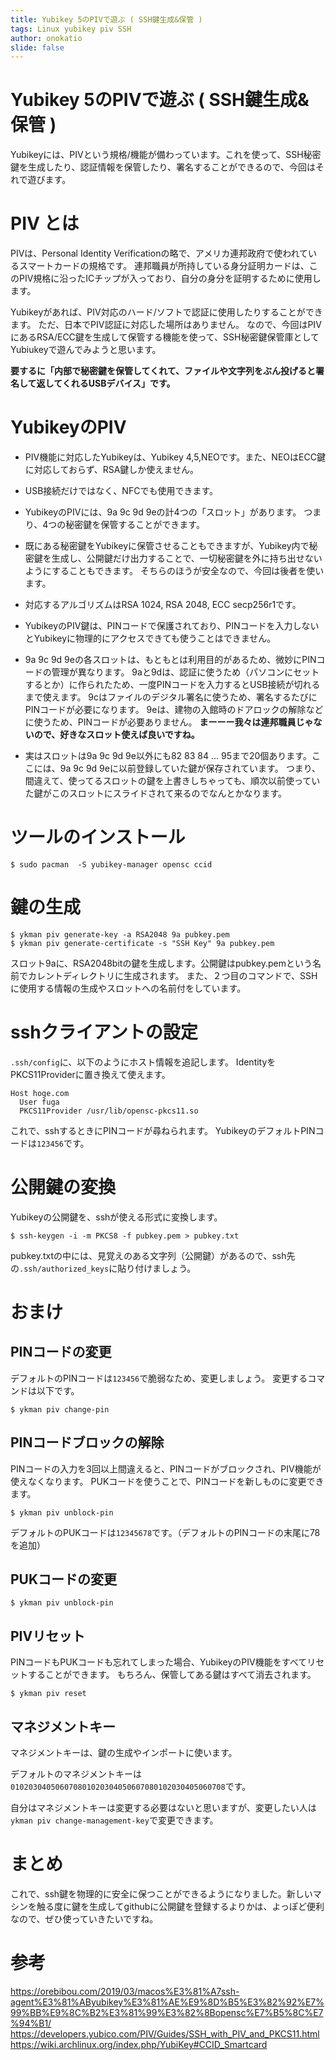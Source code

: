 ```yaml
---
title: Yubikey 5のPIVで遊ぶ ( SSH鍵生成&保管 )
tags: Linux yubikey piv SSH
author: onokatio
slide: false
---
```

# Yubikey 5のPIVで遊ぶ ( SSH鍵生成&保管 )

Yubikeyには、PIVという規格/機能が備わっています。これを使って、SSH秘密鍵を生成したり、認証情報を保管したり、署名することができるので、今回はそれで遊びます。

# PIV とは

PIVは、Personal Identity Verificationの略で、アメリカ連邦政府で使われているスマートカードの規格です。
連邦職員が所持している身分証明カードは、このPIV規格に沿ったICチップが入っており、自分の身分を証明するために使用します。

Yubikeyがあれば、PIV対応のハード/ソフトで認証に使用したりすることができます。
ただ、日本でPIV認証に対応した場所はありません。
なので、今回はPIVにあるRSA/ECC鍵を生成して保管する機能を使って、SSH秘密鍵保管庫としてYubiukeyで遊んでみようと思います。

**要するに「内部で秘密鍵を保管してくれて、ファイルや文字列をぶん投げると署名して返してくれるUSBデバイス」です。**

# YubikeyのPIV

- PIV機能に対応したYubikeyは、Yubikey 4,5,NEOです。また、NEOはECC鍵に対応しておらず、RSA鍵しか使えません。

- USB接続だけではなく、NFCでも使用できます。

- YubikeyのPIVには、9a 9c 9d 9eの計4つの「スロット」があります。
つまり、4つの秘密鍵を保管することができます。

- 既にある秘密鍵をYubikeyに保管させることもできますが、Yubikey内で秘密鍵を生成し、公開鍵だけ出力することで、一切秘密鍵を外に持ち出せないようにすることもできます。
そちらのほうが安全なので、今回は後者を使います。

- 対応するアルゴリズムはRSA 1024, RSA 2048, ECC secp256r1です。

- YubikeyのPIV鍵は、PINコードで保護されており、PINコードを入力しないとYubikeyに物理的にアクセスできても使うことはできません。

- 9a 9c 9d 9eの各スロットは、もともとは利用目的があるため、微妙にPINコードの管理が異なります。
 9aと9dは、認証に使うため（パソコンにセットするとか）に作られたため、一度PINコードを入力するとUSB接続が切れるまで使えます。
 9cはファイルのデジタル署名に使うため、署名するたびにPINコードが必要になります。
 9eは、建物の入館時のドアロックの解除などに使うため、PINコードが必要ありません。
**まーーー我々は連邦職員じゃないので、好きなスロット使えば良いですね。**

- 実はスロットは9a 9c 9d 9e以外にも82 83 84 ... 95まで20個あります。ここには、9a 9c 9d 9eに以前登録していた鍵が保存されています。
 つまり、間違えて、使ってるスロットの鍵を上書きしちゃっても、順次以前使っていた鍵がこのスロットにスライドされて来るのでなんとかなります。

# ツールのインストール

```console
$ sudo pacman  -S yubikey-manager opensc ccid
```

# 鍵の生成

```console
$ ykman piv generate-key -a RSA2048 9a pubkey.pem
$ ykman piv generate-certificate -s "SSH Key" 9a pubkey.pem
```

スロット9aに、RSA2048bitの鍵を生成します。公開鍵はpubkey.pemという名前でカレントディレクトリに生成されます。
また、２つ目のコマンドで、SSHに使用する情報の生成やスロットへの名前付をしています。

# sshクライアントの設定

`.ssh/config`に、以下のようにホスト情報を追記します。
IdentityをPKCS11Providerに置き換えて使えます。

```
Host hoge.com
  User fuga
  PKCS11Provider /usr/lib/opensc-pkcs11.so
```

これで、sshするときにPINコードが尋ねられます。
YubikeyのデフォルトPINコードは`123456`です。

# 公開鍵の変換

Yubikeyの公開鍵を、sshが使える形式に変換します。

```console
$ ssh-keygen -i -m PKCS8 -f pubkey.pem > pubkey.txt
```

pubkey.txtの中には、見覚えのある文字列（公開鍵）があるので、ssh先の`.ssh/authorized_keys`に貼り付けましょう。

# おまけ
## PINコードの変更

デフォルトのPINコードは`123456`で脆弱なため、変更しましょう。
変更するコマンドは以下です。

```console
$ ykman piv change-pin
```

## PINコードブロックの解除

PINコードの入力を3回以上間違えると、PINコードがブロックされ、PIV機能が使えなくなります。
PUKコードを使うことで、PINコードを新しものに変更できます。

```console
$ ykman piv unblock-pin
```

デフォルトのPUKコードは`12345678`です。（デフォルトのPINコードの末尾に78を追加）

## PUKコードの変更

```console
$ ykman piv unblock-pin
```

## PIVリセット

PINコードもPUKコードも忘れてしまった場合、YubikeyのPIV機能をすべてリセットすることができます。
もちろん、保管してある鍵はすべて消去されます。

```console
$ ykman piv reset
```

## マネジメントキー

マネジメントキーは、鍵の生成やインポートに使います。

デフォルトのマネジメントキーは`010203040506070801020304050607080102030405060708`です。

自分はマネジメントキーは変更する必要はないと思いますが、変更したい人は`ykman piv change-management-key`で変更できます。

# まとめ

これで、ssh鍵を物理的に安全に保つことができるようになりました。新しいマシンを触る度に鍵を生成してgithubに公開鍵を登録するよりかは、よっぽど便利なので、ぜひ使っていきたいですね。

# 参考
https://orebibou.com/2019/03/macos%E3%81%A7ssh-agent%E3%81%AByubikey%E3%81%AE%E9%8D%B5%E3%82%92%E7%99%BB%E9%8C%B2%E3%81%99%E3%82%8Bopensc%E7%B5%8C%E7%94%B1/
https://developers.yubico.com/PIV/Guides/SSH_with_PIV_and_PKCS11.html
https://wiki.archlinux.org/index.php/YubiKey#CCID_Smartcard

